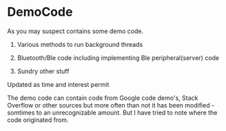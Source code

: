 # DemoCode
As you may suspect contains some demo code.<p>

1. Various methods to run background threads<p>
2. Bluetooth/Ble code including implementing Ble peripheral(server) code<p>
3. Sundry other stuff<p>

Updated as time and interest permit<p>

The demo code can contain code from Google code demo's, Stack Overflow or other sources but more often than not it has been modified -
somtimes to an unrecognizable amount. But I have tried to note where the code originated from.

